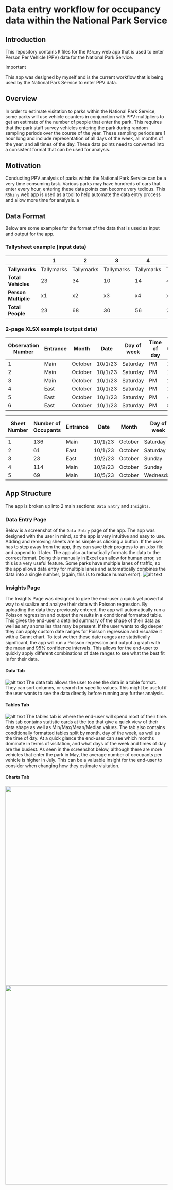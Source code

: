 # Data entry workflow for occupancy data within the National Park Service

## Introduction
This repository contains `R` files for the `RShiny` web app that is used to enter Person Per Vehicle (PPV) data for the National Park Service.
> [!IMPORTANT]
> This app was designed by myself and is the current workflow that is being used by the National Park Service to enter PPV data.

## Overview
In order to estimate visitation to parks within the National Park Service, some parks will use vehicle counters in conjunction with PPV multipliers to get an estimate of the number of people that enter the park. This requires that the park staff survey vehicles entering the park during random sampling periods over the course of the year.
These sampling periods are 1 hour long and include representation of all days of the week, all months of the year, and all times of the day.
These data points need to converted into a consistent format that can be used for analysis.

## Motivation
Conducting PPV analysis of parks within the National Park Service can be a very time consuming task. 
Various parks may have hundreds of cars that enter every hour, entering these data points can become very tedious. 
This `RShiny` web app is used as a tool to help automate the data entry process and allow more time for analysis.
a
## Data Format
Below are some examples for the format of the data that is used as input and output for the app.

### Tallysheet example (input data)

| | **1**          | **2**          | **3**          | **4**          | **5**          | **6**          | **7+**          | |
|----------------|------------|------------|------------|------------|------------|------------|------------|------------------|
| **Tallymarks**| Tallymarks | Tallymarks | Tallymarks | Tallymarks | Tallymarks | Tallymarks | Tallymarks |                |
| **Total Vehicles**| 23         | 34         | 10         | 14         | 4          | 4          | 1          | **TOTAL**          |
| **Person Multiplie**| x1      | x2         | x3         | x4         | x5         | x6         | **sum of entries**  |  |
| **Total People**| 23         | 68         | 30         | 56         | 20         | 24         | 8          | **TOTAL**          |

### 2-page XLSX example (output data)
| **Observation Number** | **Entrance** | **Month** | **Date** | **Day of week** | **Time of day** | **Occupants** |
|------------------------|--------------|-----------|----------|-----------------|-----------------|--------------|
| 1                      | Main         | October   | 10/1/23  | Saturday        | PM              | 1            |
| 2                      | Main         | October   | 10/1/23  | Saturday        | PM              | 1            |
| 3                      | Main         | October   | 10/1/23  | Saturday        | PM              | 2            |
| 4                      | East         | October   | 10/1/23  | Saturday        | PM              | 1            |
| 5                      | East         | October   | 10/1/23  | Saturday        | PM              | 4            |
| 6                      | East         | October   | 10/1/23  | Saturday        | PM              | 8            |

| **Sheet Number** | **Number of Occupants** | **Entrance** | **Date** | **Month** | **Day of week** | **Time of day** |
|------------------|-------------------------|--------------|----------|-----------|-----------------|-----------------|
| 1                | 136                     | Main         | 10/1/23  | October   | Saturday        | PM              |
| 2                | 61                      | East         | 10/1/23  | October   | Saturday        | AM              |
| 3                | 23                      | East         | 10/2/23  | October   | Sunday          | PM              |
| 4                | 114                     | Main         | 10/2/23  | October   | Sunday          | AM              |
| 5                | 69                      | Main         | 10/5/23  | October   | Wednesday       | PM              |

## App Structure
The app is broken up into 2 main sections: `Data Entry` and `Insights`.

### Data Entry Page
Below is a screenshot of the `Data Entry` page of the app. The app was designed with the user in mind, so the app is very intuitive and easy to use. Adding and removing sheets are as simple as clicking a button.
If the user has to step away from the app, they can save their progress to an .xlsx file and append to it later. The app also automatically formats the data to the correct format. Doing this manually in Excel can allow for human error, so this is a very useful feature. Some parks have multiple lanes of traffic, so the app allows data entry for multiple lanes and automatically combines the data into a single number, (again, this is to reduce human error).
![alt text](docs/data-entry.png)

### Insights Page
The Insights Page was designed to give the end-user a quick yet powerful way to visualize and analyze their data with Poisson
regression. By uploading the data they previously entered, the app will automatically run a Poisson regression and output the results in a conditional formatted table. This gives the end-user a detailed summary of the shape of their data as well as any anomalies that may be present. If the user wants to dig deeper they can apply custom date ranges for Poisson regression and visualize it with a Gannt chart. To test wether these date ranges are statistically significant, the app will run a Poisson regression and output a graph with the mean and 95% confidence intervals. This allows for the end-user to quickly apply different combinations of date ranges to see what the best fit is for their data.

#### Data Tab
![alt text](docs/insights-data.png)
The data tab allows the user to see the data in a table format. They can sort columns, or search for specific values. This might be useful if the user wants to see the data directly before running any further analysis.

#### Tables Tab
![alt text](docs/insights-tables.png)
The tables tab is where the end-user will spend most of their time. This tab contains statistic cards at the top that give a quick view of their data shape as well as Min/Max/Mean/Median values. The tab also contains conditionally formatted tables split by month, day of the week, as well as the time of day. At a quick glance the end-user can see which months dominate in terms of visitation, and what days of the week and times of day are the busiest. As seen in the screenshot below, although there are more vehicles that enter the park in May, the average number of occupants per vehicle is higher in July. This can be a valuable insight for the end-user to consider when changing how they estimate visitation.

#### Charts Tab
<p float="left">
    <img src="docs/insights-charts-1.png" height="620" />
    <img src="docs/insights-charts-2.png" height="620" /> 
</p>
